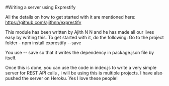 #Writing a server using Exprestify

All the details on how to get started with it are mentioned here: https://github.com/ajithnn/exprestify

This module has been written by Ajith N N and he has made all our lives easy by writing this. To get started with it, do the following:
Go to the project folder - npm install exprestify --save 


You use -- save so that it writes the dependency in package.json file by itself. 

Once this is done, you can use the code in index.js to write a very simple server for REST API calls , i will be using this is multiple projects. I have also pushed the server on Heroku. Yes I love these people!

